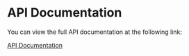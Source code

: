# API Documentation

You can view the full API documentation at the following link:

[API Documentation](https://documenter.getpostman.com/view/41966788/2sAYX9mL1h)

